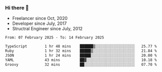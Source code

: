 ### Hi there 👋

- Freelancer since Oct, 2020
- Developer since July, 2017
- Structral Engineer since July, 2012

<!--START_SECTION:waka-->

```txt
From: 07 February 2025 - To: 14 February 2025

TypeScript        1 hr 48 mins    ██████▒░░░░░░░░░░░░░░░░░░   25.77 %
Ruby              1 hr 32 mins    █████▒░░░░░░░░░░░░░░░░░░░   21.84 %
JSON              1 hr 24 mins    █████░░░░░░░░░░░░░░░░░░░░   20.00 %
YAML              43 mins         ██▓░░░░░░░░░░░░░░░░░░░░░░   10.18 %
Groovy            32 mins         ██░░░░░░░░░░░░░░░░░░░░░░░   07.70 %
```

<!--END_SECTION:waka-->
